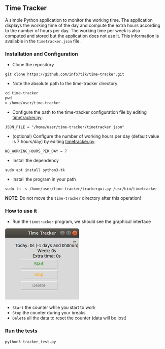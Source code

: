 ## Time Tracker
A simple Python application to monitor the working time. The application displays the working time of the day and
compute the extra hours according to the number of hours per day. The working time per week is also computed and
stored but the application does not use it. This information is available in the `timetracker.json` file.

### Installation and Configuration
* Clone the repository
```
git clone https://github.com/info7tik/time-tracker.git
```
* Note the absolute path to the time-tracker directory
```
cd time-tracker
pwd
> /home/user/time-tracker
```
* Configure the path to the time-tracker configuration file by editing [timetracker.py](timetracker.py):
```
JSON_FILE = "/home/user/time-tracker/timetracker.json"
```
* (optional) Configure the number of working hours per day (default value is 7 hours/day)
  by editing [timetracker.py](timetracker.py):
```
NB_WORKING_HOURS_PER_DAY = 7
```
* Install the dependency
```
sudo apt install python3-tk
```

* Install the program in your path
```
sudo ln -s /home/user/time-tracker/trackergui.py /usr/bin/timetracker
```
**NOTE**: Do not move the `time-tracker` directory after this operation!

### How to use it
* Run the `timetracker` program, we should see the graphical interface

![alt TimeTracker GUI](./images/timetracker.png "Simple GUI of TimeTracker")

* `Start` the counter while you start to work
* `Stop` the counter during your breaks
* `Delete` all the data to reset the counter (data will be lost)

### Run the tests
```
python3 tracker_test.py
```